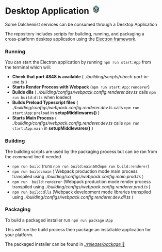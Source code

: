 # Desktop Application ![Icon](../icon/icon32.png)

Some Dalchemist services can be consumed through a Desktop Application

The repository includes scripts for building, running, and packaging a cross-platform desktop application using the [Electron framework](https://www.electronjs.org/).

### Running

You can start the Electron application by running `npm run start:App` from the terminal which will:

- **Check that port 4848 is available** ( _./building/scripts/check-port-in-use.ts_ )
- **Starts Render Process with Webpack** (`npm run start:App:renderer`)
- **Builds dlls** ( _./building/configs/webpack.config.renderer.dev.ts_ calls `npm run build:dlls` when loaded)
- **Builds Preload Typescript files** ( _./building/configs/webpack.config.renderer.dev.ts_ calls `npm run start:App:preload` in **setupMiddlewares()** )
- **Starts Main Process** ( _./building/configs/webpack.config.renderer.dev.ts_ calls `npm run start:App:main` in **setupMiddlewares()** )

### Building

The building scripts are used by the packaging process but can be ran from the command line if needed

- `npm run build` (runs `npm run build:main`and`npm run build:renderer`)
- `npm run build:main` ( Webpack production mode main process transpiled using _./building/configs/webpack.config.main.prod.ts_ )
- `npm run  build:renderer` (Webpack production mode render process transpiled using _./building/configs/webpack.config.renderer.prod.ts_ )
- `npm run build:dlls` (Webpack development mode libraries transpiled using _./building/configs/webpack.config.renderer.dev.dll.ts_ )

### Packaging

To build a packaged installer run `npm run package:App`

This will run the build process then package an installable application for your platform.

The packaged installer can be found in [_./release/package_ 📁](../release/package/)
